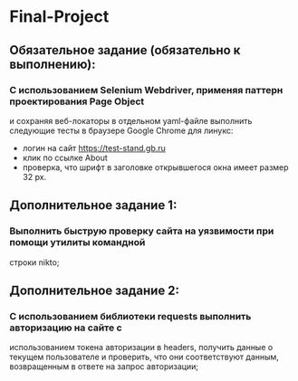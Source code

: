 # Final-Project

## Обязательное задание (обязательно к выполнению):

### С использованием Selenium Webdriver, применяя паттерн проектирования Page Object
и сохраняя веб-локаторы в отдельном yaml-файле выполнить следующие тесты в
браузере Google Chrome для линукс:
- логин на сайт https://test-stand.gb.ru
- клик по ссылке About
- проверка, что шрифт в заголовке открывшегося окна имеет размер 32 px.

## Дополнительное задание 1:
### Выполнить быструю проверку сайта на уязвимости при помощи утилиты командной
строки nikto;

## Дополнительное задание 2:
### С использованием библиотеки requests выполнить авторизацию на сайте с
использованием токена авторизации в headers, получить данные о текущем
пользователе и проверить, что они соответствуют данным, возвращенным в ответе на
запрос авторизации;